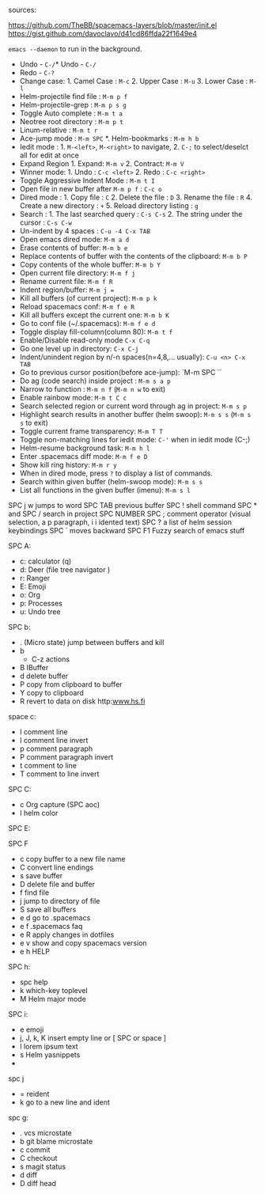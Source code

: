 sources: 

https://github.com/TheBB/spacemacs-layers/blob/master/init.el
https://gist.github.com/davoclavo/d41cd86ffda22f1649e4

`emacs --daemon` to run in the background.

* Undo - `C-/`* Undo - `C-/`
* Redo - `C-?`
* Change case: 1. Camel Case : `M-c`
               2. Upper Case : `M-u`
               3. Lower Case : `M-l`
* Helm-projectile find file : `M-m p f`
* Helm-projectile-grep : `M-m p s g`
* Toggle Auto complete : `M-m t a`
* Neotree root directory : `M-m p t`
* Linum-relative : `M-m t r`
* Ace-jump mode : `M-m SPC`
*. Helm-bookmarks : `M-m h b`
* Iedit mode : 1. `M-<left>`, `M-<right>` to navigate,
               2. `C-;` to select/deselct all for edit at once
* Expand Region 1. Expand: `M-m v`
                2. Contract: `M-m V`
* Winner mode: 1. Undo : `C-c <left>`
               2. Redo : `C-c <right>`
* Toggle Aggressive Indent Mode : `M-m t I`
* Open file in new buffer after `M-m p f` : `C-c o`
* Dired mode : 1. Copy file : `C`
               2. Delete the file : `D`
               3. Rename the file : `R`
               4. Create a new directory : `+`
               5. Reload directory listing : `g`
* Search : 1. The last searched query : `C-s C-s`
           2. The string under the cursor : `C-s C-w`
* Un-indent by 4 spaces : `C-u -4 C-x TAB`
* Open emacs dired mode: `M-m a d`
* Erase contents of buffer: `M-m b e`
* Replace contents of buffer with the contents of the clipboard: `M-m b P`
* Copy contents of the whole buffer: `M-m b Y`
* Open current file directory: `M-m f j`
* Rename current file: `M-m f R`
* Indent region/buffer: `M-m j =`
* Kill all buffers (of current project): `M-m p k`
* Reload spacemacs conf: `M-m f e R`
* Kill all buffers except the current one: `M-m b K`
* Go to conf file (~/.spacemacs): `M-m f e d`
* Toggle display fill-column(column 80): `M-m t f`
* Enable/Disable read-only mode `C-x C-q`
* Go one level up in directory: `C-x C-j`
* Indent/unindent region by n/-n spaces(n=4,8,... usually): `C-u <n> C-x TAB` 
* Go to previous cursor position(before ace-jump): `M-m SPC ``
* Do ag (code search) inside project : `M-m s a p`
* Narrow to function : `M-m n f` (`M-m n w` to exit)
* Enable rainbow mode: `M-m t C c`
* Search selected region or current word through ag in project: `M-m s p`
* Highlight search results in another buffer (helm swoop): `M-m s s` (`M-m s s` to exit)
* Toggle current frame transparency: `M-m T T`
* Toggle non-matching lines for iedit mode: `C-'` when in iedit mode (C-;)
* Helm-resume background task: `M-m h l`
* Enter .spacemacs diff mode: `M-m f e D`
* Show kill ring history: `M-m r y`
* When in dired mode, press `?` to display a list of commands.
* Search within given buffer (helm-swoop mode): `M-m s s`
* List all functions in the given buffer (imenu): `M-m s l`


SPC j w jumps to word
SPC TAB previous buffer
SPC ! shell command
SPC * and SPC / search in project
SPC NUMBER
SPC ; comment operator (visual selection, a p paragraph, i i idented text)
SPC ? a list of helm session keybindings
SPC ` moves backward 
SPC F1 Fuzzy search of emacs stuff

SPC A:

 * c: calculator (q)
 * d: Deer (file tree navigator )
 * r: Ranger
 * E: Emoji
 * o: Org
 * p: Processes
 * u: Undo tree
 
 SPC b:
 
 * . (Micro state) jump between buffers and kill 
 * b 
    * C-z actions
 * B IBuffer
 * d delete buffer
 * P copy from clipboard to buffer
 * Y copy to clipboard
 * R revert to data on disk
http:www.hs.fi

space c:
* l comment line
* l comment line invert
* p comment paragraph
* P comment paragraph invert
* t comment to line
* T comment to line invert

SPC C:
* c Org capture (SPC aoc)
* l helm color

SPC E:

SPC F
* c copy buffer to a new file name
* C convert line endings
* s save buffer
* D delete file and buffer
* f find file
* j jump to directory of file
* S save all buffers
* e d go to .spacemacs
* e f .spacemacs faq
* e R apply changes in dotfiles
* e v show and copy spacemacs version
* e h HELP

SPC h:
* spc help
* k which-key toplevel 
* M Helm major mode

SPC i:

* e emoji
* j, J, k, K insert empty line or [ SPC or space ]
* l lorem ipsum text
* s Helm yasnippets
*


spc j
* = reident
* k go to a new line and ident

spc g:
* . vcs microstate
* b git blame microstate
* c commit
* C checkout
* s magit status
* d diff
* D diff head







 
